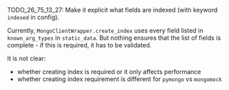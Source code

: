 
TODO_26_75_13_27: Make it explicit what fields are indexed (with keyword `indexed` in config).

Currently, `MongoClientWrapper.create_index` uses every field listed in `known_arg_types` in `static_data`.
But nothing ensures that the list of fields is complete - if this is required, it has to be validated.

It is not clear:
*   whether creating index is required or it only affects performance
*   whether creating index requirement is different for `pymongo` vs `mongomock`

